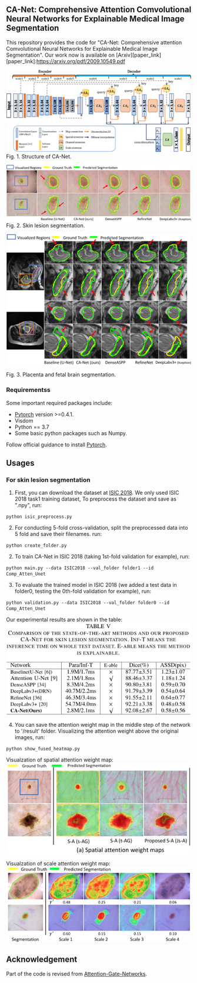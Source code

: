 ## CA-Net: Comprehensive Attention Comvolutional Neural Networks for Explainable Medical Image Segmentation
This repository provides the code for "CA-Net: Comprehensive attention Comvolutional Neural Networks for Explainable Medical Image Segmentation". Our work now is available on [Arxiv][paper_link]
[paper_link]:https://arxiv.org/pdf/2009.10549.pdf

![mg_net](./pictures/canet_framework.png)
Fig. 1. Structure of CA-Net.

![uncertainty](./pictures/skin_results.png)
Fig. 2. Skin lesion segmentation.

![refinement](./pictures/fetal_mri_results.png)

Fig. 3. Placenta and fetal brain segmentation.

### Requirementss
Some important required packages include:
* [Pytorch][torch_link] version >=0.4.1.
* Visdom
* Python == 3.7 
* Some basic python packages such as Numpy.

Follow official guidance to install [Pytorch][torch_link].

[torch_link]:https://pytorch.org/

## Usages
### For skin lesion segmentation
1. First, you can download the dataset at [ISIC 2018][data_link]. We only used ISIC 2018 task1 training dataset, To preprocess the dataset and save as ".npy", run:

[data_link]:https://challenge.isic-archive.com/data#2018

```
python isic_preprocess.py 
```
2. For conducting 5-fold cross-validation, split the preprocessed data into 5 fold and save their filenames. run:
```
python create_folder.py 
```


2. To train CA-Net in ISIC 2018 (taking 1st-fold validation for example), run:
```
python main.py --data ISIC2018 --val_folder folder1 --id Comp_Atten_Unet
```

3. To evaluate the trained model in ISIC 2018 (we added a test data in folder0, testing the 0th-fold validation for example), run:
```
python validation.py --data ISIC2018 --val_folder folder0 --id Comp_Atten_Unet
```
Our experimental results are shown in the table:
![refinement](./pictures/skin_segmentation_results_table.png)

4. You can save the attention weight map in the middle step of the network to '/result' folder. Visualizing the attention weight above the original images, run:
```
python show_fused_heatmap.py
```
Visualzation of spatial attention weight map:
![refinement](./pictures/spatial_atten_weight.png)

Visualzation of scale attention weight map:
![refinement](./pictures/scale_atten_weight.png)

## Acknowledgement
Part of the code is revised from [Attention-Gate-Networks][AG].

[AG]:https://github.com/ozan-oktay/Attention-Gated-Networks
